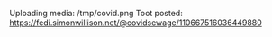 Uploading media: /tmp/covid.png
Toot posted: https://fedi.simonwillison.net/@covidsewage/110667516036449880
